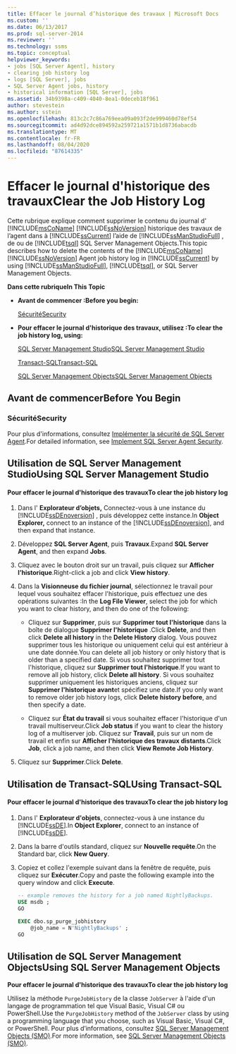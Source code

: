 ```yaml
---
title: Effacer le journal d’historique des travaux | Microsoft Docs
ms.custom: ''
ms.date: 06/13/2017
ms.prod: sql-server-2014
ms.reviewer: ''
ms.technology: ssms
ms.topic: conceptual
helpviewer_keywords:
- jobs [SQL Server Agent], history
- clearing job history log
- logs [SQL Server], jobs
- SQL Server Agent jobs, history
- historical information [SQL Server], jobs
ms.assetid: 34b9398a-c409-4040-8ea1-0deceb18f961
author: stevestein
ms.author: sstein
ms.openlocfilehash: 813c2c7c86a769eea09a093f2de999460d78ef54
ms.sourcegitcommit: ad4d92dce894592a259721a1571b1d8736abacdb
ms.translationtype: MT
ms.contentlocale: fr-FR
ms.lasthandoff: 08/04/2020
ms.locfileid: "87614335"
---
```

# <a name="clear-the-job-history-log"></a><span data-ttu-id="4102a-102">Effacer le journal d'historique des travaux</span><span class="sxs-lookup"><span data-stu-id="4102a-102">Clear the Job History Log</span></span>
  <span data-ttu-id="4102a-103">Cette rubrique explique comment supprimer le contenu du journal d' [!INCLUDE[msCoName](../../includes/msconame-md.md)] [!INCLUDE[ssNoVersion](../../includes/ssnoversion-md.md)] historique des travaux de l’agent dans à [!INCLUDE[ssCurrent](../../includes/sscurrent-md.md)] l’aide de [!INCLUDE[ssManStudioFull](../../includes/ssmanstudiofull-md.md)] , de ou de [!INCLUDE[tsql](../../includes/tsql-md.md)] SQL Server Management Objects.</span><span class="sxs-lookup"><span data-stu-id="4102a-103">This topic describes how to delete the contents of the [!INCLUDE[msCoName](../../includes/msconame-md.md)] [!INCLUDE[ssNoVersion](../../includes/ssnoversion-md.md)] Agent job history log in [!INCLUDE[ssCurrent](../../includes/sscurrent-md.md)] by using [!INCLUDE[ssManStudioFull](../../includes/ssmanstudiofull-md.md)], [!INCLUDE[tsql](../../includes/tsql-md.md)], or SQL Server Management Objects.</span></span>  
  
 <span data-ttu-id="4102a-104">**Dans cette rubrique**</span><span class="sxs-lookup"><span data-stu-id="4102a-104">**In This Topic**</span></span>  
  
-   <span data-ttu-id="4102a-105">**Avant de commencer :**</span><span class="sxs-lookup"><span data-stu-id="4102a-105">**Before you begin:**</span></span>  
  
     [<span data-ttu-id="4102a-106">Sécurité</span><span class="sxs-lookup"><span data-stu-id="4102a-106">Security</span></span>](#Security)  
  
-   <span data-ttu-id="4102a-107">**Pour effacer le journal d'historique des travaux, utilisez :**</span><span class="sxs-lookup"><span data-stu-id="4102a-107">**To clear the job history log, using:**</span></span>  
  
     [<span data-ttu-id="4102a-108">SQL Server Management Studio</span><span class="sxs-lookup"><span data-stu-id="4102a-108">SQL Server Management Studio</span></span>](#SSMS)  
  
     [<span data-ttu-id="4102a-109">Transact-SQL</span><span class="sxs-lookup"><span data-stu-id="4102a-109">Transact-SQL</span></span>](#TSQL)  
  
     [<span data-ttu-id="4102a-110">SQL Server Management Objects</span><span class="sxs-lookup"><span data-stu-id="4102a-110">SQL Server Management Objects</span></span>](#SMO)  
  
##  <a name="before-you-begin"></a><a name="BeforeYouBegin"></a> <span data-ttu-id="4102a-111">Avant de commencer</span><span class="sxs-lookup"><span data-stu-id="4102a-111">Before You Begin</span></span>  
  
###  <a name="security"></a><a name="Security"></a> <span data-ttu-id="4102a-112">Sécurité</span><span class="sxs-lookup"><span data-stu-id="4102a-112">Security</span></span>  
 <span data-ttu-id="4102a-113">Pour plus d'informations, consultez [Implémenter la sécurité de SQL Server Agent](implement-sql-server-agent-security.md).</span><span class="sxs-lookup"><span data-stu-id="4102a-113">For detailed information, see [Implement SQL Server Agent Security](implement-sql-server-agent-security.md).</span></span>  
  
##  <a name="using-sql-server-management-studio"></a><a name="SSMS"></a> <span data-ttu-id="4102a-114">Utilisation de SQL Server Management Studio</span><span class="sxs-lookup"><span data-stu-id="4102a-114">Using SQL Server Management Studio</span></span>  
  
#### <a name="to-clear-the-job-history-log"></a><span data-ttu-id="4102a-115">Pour effacer le journal d'historique des travaux</span><span class="sxs-lookup"><span data-stu-id="4102a-115">To clear the job history log</span></span>  
  
1.  <span data-ttu-id="4102a-116">Dans l' **Explorateur d’objets,** Connectez-vous à une instance du [!INCLUDE[ssDEnoversion](../../includes/ssdenoversion-md.md)] , puis développez cette instance.</span><span class="sxs-lookup"><span data-stu-id="4102a-116">In **Object Explorer,** connect to an instance of the [!INCLUDE[ssDEnoversion](../../includes/ssdenoversion-md.md)], and then expand that instance.</span></span>  
  
2.  <span data-ttu-id="4102a-117">Développez **SQL Server Agent**, puis **Travaux**.</span><span class="sxs-lookup"><span data-stu-id="4102a-117">Expand **SQL Server Agent**, and then expand **Jobs**.</span></span>  
  
3.  <span data-ttu-id="4102a-118">Cliquez avec le bouton droit sur un travail, puis cliquez sur **Afficher l’historique**.</span><span class="sxs-lookup"><span data-stu-id="4102a-118">Right-click a job and click **View history**.</span></span>  
  
4.  <span data-ttu-id="4102a-119">Dans la **Visionneuse du fichier journal**, sélectionnez le travail pour lequel vous souhaitez effacer l'historique, puis effectuez une des opérations suivantes :</span><span class="sxs-lookup"><span data-stu-id="4102a-119">In the **Log File Viewer**, select the job for which you want to clear history, and then do one of the following:</span></span>  
  
    -   <span data-ttu-id="4102a-120">Cliquez sur **Supprimer**, puis sur **Supprimer tout l'historique** dans la boîte de dialogue **Supprimer l'historique** .</span><span class="sxs-lookup"><span data-stu-id="4102a-120">Click **Delete**, and then click **Delete all history** in the **Delete History** dialog.</span></span> <span data-ttu-id="4102a-121">Vous pouvez supprimer tous les historique ou uniquement celui qui est antérieur à une date donnée.</span><span class="sxs-lookup"><span data-stu-id="4102a-121">You can delete all job history or only history that is older than a specified date.</span></span> <span data-ttu-id="4102a-122">Si vous souhaitez supprimer tout l'historique, cliquez sur **Supprimer tout l'historique**.</span><span class="sxs-lookup"><span data-stu-id="4102a-122">If you want to remove all job history, click **Delete all history**.</span></span> <span data-ttu-id="4102a-123">Si vous souhaitez supprimer uniquement les historiques anciens, cliquez sur **Supprimer l'historique avant**et spécifiez une date.</span><span class="sxs-lookup"><span data-stu-id="4102a-123">If you only want to remove older job history logs, click **Delete history before**, and then specify a date.</span></span>  
  
    -   <span data-ttu-id="4102a-124">Cliquez sur **État du travail** si vous souhaitez effacer l'historique d'un travail multiserveur.</span><span class="sxs-lookup"><span data-stu-id="4102a-124">Click **Job status** if you want to clear the history log of a multiserver job.</span></span> <span data-ttu-id="4102a-125">Cliquez sur **Travail**, puis sur un nom de travail et enfin sur **Afficher l'historique des travaux distants**.</span><span class="sxs-lookup"><span data-stu-id="4102a-125">Click **Job**, click a job name, and then click **View Remote Job History**.</span></span>  
  
5.  <span data-ttu-id="4102a-126">Cliquez sur **Supprimer**.</span><span class="sxs-lookup"><span data-stu-id="4102a-126">Click **Delete**.</span></span>  
  
##  <a name="using-transact-sql"></a><a name="TSQL"></a> <span data-ttu-id="4102a-127">Utilisation de Transact-SQL</span><span class="sxs-lookup"><span data-stu-id="4102a-127">Using Transact-SQL</span></span>  
  
#### <a name="to-clear-the-job-history-log"></a><span data-ttu-id="4102a-128">Pour effacer le journal d'historique des travaux</span><span class="sxs-lookup"><span data-stu-id="4102a-128">To clear the job history log</span></span>  
  
1.  <span data-ttu-id="4102a-129">Dans l' **Explorateur d'objets**, connectez-vous à une instance du [!INCLUDE[ssDE](../../includes/ssde-md.md)].</span><span class="sxs-lookup"><span data-stu-id="4102a-129">In **Object Explorer**, connect to an instance of [!INCLUDE[ssDE](../../includes/ssde-md.md)].</span></span>  
  
2.  <span data-ttu-id="4102a-130">Dans la barre d'outils standard, cliquez sur **Nouvelle requête**.</span><span class="sxs-lookup"><span data-stu-id="4102a-130">On the Standard bar, click **New Query**.</span></span>  
  
3.  <span data-ttu-id="4102a-131">Copiez et collez l'exemple suivant dans la fenêtre de requête, puis cliquez sur **Exécuter**.</span><span class="sxs-lookup"><span data-stu-id="4102a-131">Copy and paste the following example into the query window and click **Execute**.</span></span>  
  
    ```sql
    -- example removes the history for a job named NightlyBackups.  
    USE msdb ;  
    GO  
  
    EXEC dbo.sp_purge_jobhistory  
        @job_name = N'NightlyBackups' ;  
    GO  
    ```  
  
##  <a name="using-sql-server-management-objects"></a><a name="SMO"></a><span data-ttu-id="4102a-132">Utilisation de SQL Server Management Objects</span><span class="sxs-lookup"><span data-stu-id="4102a-132">Using SQL Server Management Objects</span></span>  
 <span data-ttu-id="4102a-133">**Pour effacer le journal d'historique des travaux**</span><span class="sxs-lookup"><span data-stu-id="4102a-133">**To clear the job history log**</span></span>  
  
 <span data-ttu-id="4102a-134">Utilisez la méthode `PurgeJobHistory` de la classe `JobServer` à l'aide d'un langage de programmation tel que Visual Basic, Visual C# ou PowerShell.</span><span class="sxs-lookup"><span data-stu-id="4102a-134">Use the `PurgeJobHistory` method of the `JobServer` class by using a programming language that you choose, such as Visual Basic, Visual C#, or PowerShell.</span></span> <span data-ttu-id="4102a-135">Pour plus d’informations, consultez [SQL Server Management Objects (SMO)](https://msdn.microsoft.com/library/ms162169.aspx).</span><span class="sxs-lookup"><span data-stu-id="4102a-135">For more information, see [SQL Server Management Objects (SMO)](https://msdn.microsoft.com/library/ms162169.aspx).</span></span>  
  
  
